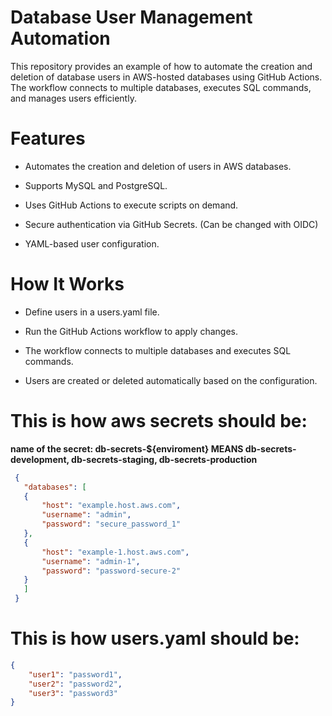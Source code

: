 # Database User Management Automation

This repository provides an example of how to automate the creation and deletion of database users in AWS-hosted databases using GitHub Actions. The workflow connects to multiple databases, executes SQL commands, and manages users efficiently.

# Features

 - Automates the creation and deletion of users in AWS databases.

 - Supports MySQL and PostgreSQL.

 - Uses GitHub Actions to execute scripts on demand.

 - Secure authentication via GitHub Secrets. (Can be changed with OIDC)

 - YAML-based user configuration.

# How It Works

 - Define users in a users.yaml file.

 - Run the GitHub Actions workflow to apply changes.

 - The workflow connects to multiple databases and executes SQL commands.

 - Users are created or deleted automatically based on the configuration.

 # This is how aws secrets should be:
 
**name of the secret: db-secrets-${enviroment} MEANS db-secrets-development, db-secrets-staging, db-secrets-production**

 ```json
  {
    "databases": [
    {
        "host": "example.host.aws.com",
        "username": "admin",
        "password": "secure_password_1"
    },
    {
        "host": "example-1.host.aws.com",
        "username": "admin-1",
        "password": "password-secure-2"
    }
    ]
  }
```

# This is how users.yaml should be:

```json
{
    "user1": "password1",
    "user2": "password2",
    "user3": "password3"
}
```